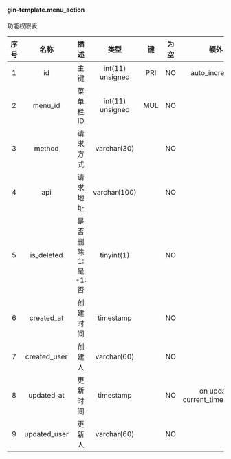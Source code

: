 #### gin-template.menu_action 
功能权限表

| 序号 | 名称 | 描述 | 类型 | 键 | 为空 | 额外 | 默认值 |
| :--: | :--: | :--: | :--: | :--: | :--: | :--: | :--: |
| 1 | id | 主键 | int(11) unsigned | PRI | NO | auto_increment |  |
| 2 | menu_id | 菜单栏ID | int(11) unsigned | MUL | NO |  | 0 |
| 3 | method | 请求方式 | varchar(30) |  | NO |  | '' |
| 4 | api | 请求地址 | varchar(100) |  | NO |  | '' |
| 5 | is_deleted | 是否删除 1:是  -1:否 | tinyint(1) |  | NO |  | -1 |
| 6 | created_at | 创建时间 | timestamp |  | NO |  | current_timestamp() |
| 7 | created_user | 创建人 | varchar(60) |  | NO |  | '' |
| 8 | updated_at | 更新时间 | timestamp |  | NO | on update current_timestamp() | current_timestamp() |
| 9 | updated_user | 更新人 | varchar(60) |  | NO |  | '' |
